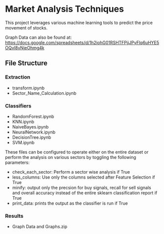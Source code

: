 # Market Analysis Techniques

This project leverages various machine learning tools to predict the price movement of stocks.

Graph Data can also be found at: https://docs.google.com/spreadsheets/d/1h2iohG01RSHTFPjjJPyFlq6uHYE5OQvl8vNjeOhmg4k

## File Structure

### Extraction

* transform.ipynb
* Sector_Name_Calculation.ipynb

### Classifiers

* RandomForest.ipynb
* KNN.ipynb	
* NaiveBayes.ipynb	
* NeuralNetwork.ipynb	
* DecisionTree.ipynb
* SVM.ipynb	

These files can be configured to operate either on the entire dataset or perform the analysis on various sectors by toggling the following parameters:

* check_each_sector: Perform a sector wise analysis if True
* less_columns: Use only the columns selected after Feature Selection if True
* minify: output only the precsion for buy signals, recall for sell signals and overall accuracy instead of the entire sklearn classification report if True
* print_data: prints the output as the classifier is run if True

### Results
* Graph Data and Graphs.zip	




